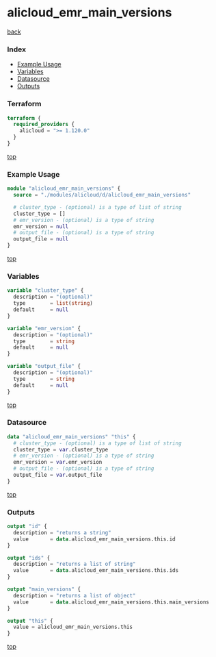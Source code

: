 # alicloud_emr_main_versions

[back](../alicloud.md)

### Index

- [Example Usage](#example-usage)
- [Variables](#variables)
- [Datasource](#datasource)
- [Outputs](#outputs)

### Terraform

```terraform
terraform {
  required_providers {
    alicloud = ">= 1.120.0"
  }
}
```

[top](#index)

### Example Usage

```terraform
module "alicloud_emr_main_versions" {
  source = "./modules/alicloud/d/alicloud_emr_main_versions"

  # cluster_type - (optional) is a type of list of string
  cluster_type = []
  # emr_version - (optional) is a type of string
  emr_version = null
  # output_file - (optional) is a type of string
  output_file = null
}
```

[top](#index)

### Variables

```terraform
variable "cluster_type" {
  description = "(optional)"
  type        = list(string)
  default     = null
}

variable "emr_version" {
  description = "(optional)"
  type        = string
  default     = null
}

variable "output_file" {
  description = "(optional)"
  type        = string
  default     = null
}
```

[top](#index)

### Datasource

```terraform
data "alicloud_emr_main_versions" "this" {
  # cluster_type - (optional) is a type of list of string
  cluster_type = var.cluster_type
  # emr_version - (optional) is a type of string
  emr_version = var.emr_version
  # output_file - (optional) is a type of string
  output_file = var.output_file
}
```

[top](#index)

### Outputs

```terraform
output "id" {
  description = "returns a string"
  value       = data.alicloud_emr_main_versions.this.id
}

output "ids" {
  description = "returns a list of string"
  value       = data.alicloud_emr_main_versions.this.ids
}

output "main_versions" {
  description = "returns a list of object"
  value       = data.alicloud_emr_main_versions.this.main_versions
}

output "this" {
  value = alicloud_emr_main_versions.this
}
```

[top](#index)
